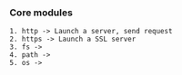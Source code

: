### Core modules
```
1. http -> Launch a server, send request
2. https -> Launch a SSL server
3. fs ->
4. path ->
5. os ->
```
